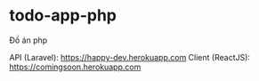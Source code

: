 # todo-app-php
Đồ án php

API (Laravel): https://happy-dev.herokuapp.com
Client (ReactJS): https://comingsoon.herokuapp.com
